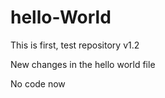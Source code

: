 # hello-World
This is first, test repository v1.2

New changes in the hello world file

No code now
